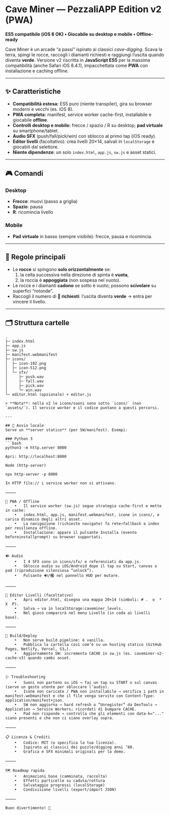 # Cave Miner — PezzaliAPP Edition v2 (PWA)
**ES5 compatibile (iOS 8 OK) • Giocabile su desktop e mobile • Offline-ready**

Cave Miner è un arcade “a passi” ispirato ai classici *cave-digging*. Scava la terra, spingi le rocce, raccogli i diamanti richiesti e raggiungi l’uscita quando diventa **verde**. Versione v2 riscritta in **JavaScript ES5** per la massima compatibilità (anche Safari iOS 8.4.1), impacchettata come **PWA** con installazione e caching offline.

---

## ✨ Caratteristiche
- **Compatibilità estesa:** ES5 puro (niente transpiler), gira su browser moderni e vecchi (es. iOS 8).
- **PWA completa:** manifest, service worker cache-first, installabile e giocabile **offline**.
- **Controlli desktop e mobile:** frecce / spazio / R su desktop; **pad virtuale** su smartphone/tablet.
- **Audio SFX** (push/fall/pick/win) con sblocco al primo tap (iOS ready).
- **Editor livelli** (facoltativo): crea livelli 20×14, salvali in `localStorage` e giocabili dal selettore.
- **Niente dipendenze**: un solo `index.html`, `app.js`, `sw.js` e asset statici.

---

## 🎮 Comandi
### Desktop
- **Frecce**: muovi (passo a griglia)
- **Spazio**: pausa
- **R**: ricomincia livello

### Mobile
- **Pad virtuale** in basso (sempre visibile): frecce, pausa e ricomincia.

---

## 🧪 Regole principali
- Le **rocce** si spingono **solo orizzontalmente** se:
  1) la cella successiva nella direzione di spinta è **vuota**,  
  2) la roccia è **appoggiata** (non sospesa nel vuoto).
- Le rocce e i diamanti **cadono** se sotto è vuoto; possono **scivolare** su superfici “rotonde”.
- Raccogli il numero di **💎 richiesti**: l’uscita diventa **verde** → entra per vincere il livello.

---

## 🗂 Struttura cartelle
```text
.
├─ index.html
├─ app.js
├─ sw.js
├─ manifest.webmanifest
├─ icons/
│  ├─ icon-192.png
│  ├─ icon-512.png
│  └─ sfx/
│     ├─ push.wav
│     ├─ fall.wav
│     ├─ pick.wav
│     └─ win.wav
└─ editor.html (opzionale) + editor.js

> **Nota**: nella v2 le icone/suoni sono sotto `icons/` (non `assets/`). Il service worker e il codice puntano a questi percorsi.

---

## 🚀 Avvio locale
Serve un **server statico** (per SW/manifest). Esempi:

### Python 3
```bash
python3 -m http.server 8000

Apri: http://localhost:8000

Node (http-server)

npx http-server -p 8000

In HTTP file:// i service worker non si attivano.

⸻

📱 PWA / Offline
	•	Il service worker (sw.js) segue strategia cache-first e mette in cache:
	•	index.html, app.js, manifest.webmanifest, icone in icons/, e carica dinamico degli altri asset.
	•	La navigazione (richieste navigate) fa rete→fallback a index per resilienza offline.
	•	Installazione: appare il pulsante Installa (evento beforeinstallprompt) su browser supportati.

⸻

🔊 Audio
	•	I 4 SFX sono in icons/sfx/ e referenziati da app.js.
	•	Sblocco audio su iOS/Android dopo il tap su Start, canvas o pad (riproduzione silenziosa “unlock”).
	•	Pulsante 🔊/🔇 nel pannello HUD per mutare.

⸻

🧱 Editor Livelli (facoltativo)
	•	Apri editor.html, disegna una mappa 20×14 (simboli: # .  o  *  X  P).
	•	Salva → va in localStorage:caveminer_levels.
	•	Nel gioco comparirà nel menu Livello (in coda ai livelli base).

⸻

🔧 Build/Deploy
	•	Non serve build pipeline: è vanilla.
	•	Pubblica la cartella così com’è su un hosting statico (GitHub Pages, Netlify, Vercel, S3…).
	•	Aggiornamento SW: incrementa CACHE in sw.js (es. caveminer-v2-cache-v3) quando cambi asset.

⸻

🩺 Troubleshooting
	•	Suoni non partono su iOS → fai un tap su START o sul canvas (serve un gesto utente per sbloccare l’audio).
	•	Icone non caricate / PWA non installabile → verifica i path in manifest.webmanifest e che il file venga servito con Content-Type: application/manifest+json.
	•	SW non aggiorna → hard refresh o “Unregister” da DevTools → Application → Service Workers; ricordati di bumpare CACHE.
	•	Pad non risponde → controlla che gli elementi con data-k="..." siano presenti e che non ci siano overlay sopra.

⸻

📋 Licenza & Crediti
	•	Codice: MIT (o specifica la tua licenza).
	•	Ispirato ai classici dei puzzle/digging anni ’80.
	•	Grafica e SFX minimali originali per la demo.

⸻

🗺 Roadmap rapida
	•	Animazioni base (camminata, raccolta)
	•	Effetti particelle su caduta/rottura
	•	Salvataggio progressi (localStorage)
	•	Condivisione livelli (export/import JSON)

⸻

Buon divertimento! 💎
